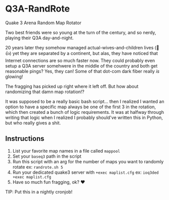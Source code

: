 # Q3A-RandRote
Quake 3 Arena Random Map Rotator

Two best friends were so young at the turn of the century, and so nerdy, playing their Q3A day-and-night.

20 years later they somehow managed actual-wives-and-children lives (🎊👍) yet they are separated by a continent, but alas, they have noticed that Internet connections are so much faster now.  They could probably even setup a Q3A server somehwere in the middle of the country and both get reasonable pings?  Yes, they can!  Some of that dot-com dark fiber really _is_ glowing!

The fragging has picked up right where it left off.  But how about randomizing that damn map rotation!?

It was supposed to be a really basic bash script... then I realized I wanted an option to have a specific map always be one of the first 3 in the rotation, which then created a bunch of logic requirements.  It was at halfway through writing that logic when I realized I probably should've written this in Python, but who really gives a shit.


## Instructions
1. List your favorite map names in a file called `mappool`
2. Set your `baseq3` path in the script
3. Run this script with an arg for the number of maps you want to randomly rotate
	ex: `randrote.sh 5`
4. Run your dedicated quake3 server with `+exec maplist.cfg`
	ex: `ioq3ded +exec maplist.cfg`
5. Have so much fun fragging, ok? ❤️

TIP: Put this in a nightly cronjob!
